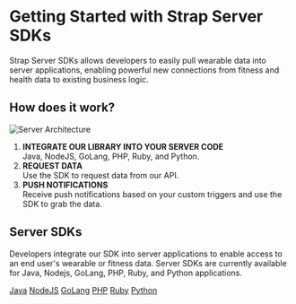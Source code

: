 # Getting Started with Strap Server SDKs

Strap Server SDKs allows developers to easily pull wearable data into server applications, enabling powerful new connections from fitness and health data to existing business logic.

## How does it work?
![Server Architecture](/img/server-arch.png "Server Architecture")

1. **INTEGRATE OUR LIBRARY INTO YOUR SERVER CODE** <br />Java, NodeJS, GoLang, PHP, Ruby, and Python.
2. **REQUEST DATA** <br />Use the SDK to request data from our API.
3. **PUSH NOTIFICATIONS** <br />Receive push notifications based on your custom triggers and use the SDK to grab the data.

## Server SDKs

Developers integrate our SDK into server applications to enable access to an end user's wearable or fitness data. Server SDKs are currently available for Java, Nodejs, GoLang, PHP, Ruby, and Python applications.

<a class="btn btn-primary" href="/guides/server-java"> Java</a>
<a class="btn btn-primary" href="/guides/server-node"></i> NodeJS</a>
<a class="btn btn-primary" href="/guides/server-go"> GoLang</a>
<a class="btn btn-primary" href="/guides/server-php"> PHP</a>
<a class="btn btn-primary" href="/guides/server-ruby">Ruby</a>
<a class="btn btn-primary" href="/guides/server-python"> Python</a>
